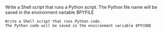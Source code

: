 Write a Shell script that runs a Python script.
    The Python file name will be saved in the environment variable $PYFILE
    
    Write a Shell script that runs Python code.
    The Python code will be saved in the environment variable $PYCODE

